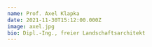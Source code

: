 ```yaml
---
name: Prof. Axel Klapka
date: 2021-11-30T15:12:00.000Z
image: axel.jpg
bio: Dipl.-Ing., freier Landschaftsarchitekt
---
```

